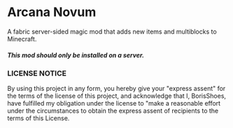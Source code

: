 # Arcana Novum

A fabric server-sided magic mod that adds new items and multiblocks to Minecraft.

##### This mod should only be installed on a server.




















### LICENSE NOTICE
By using this project in any form, you hereby give your "express assent" for the terms of the license of this project, and acknowledge that I, BorisShoes, have fulfilled my obligation under the license to "make a reasonable effort under the circumstances to obtain the express assent of recipients to the terms of this License.